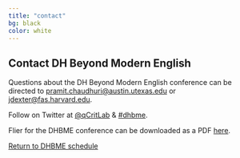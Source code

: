 ```yaml
---
title: "contact"
bg: black
color: white
---
```


## Contact DH Beyond Modern English

Questions about the DH Beyond Modern English conference can be directed to [pramit.chaudhuri@austin.utexas.edu](mailto:pramit.chaudhuri@austin.utexas.edu?subject=DHBME%20Conference) or [jdexter@fas.harvard.edu](mailto:jdexter@fas.harvard.edu?subject=DHBME%20Conference).

Follow on Twitter at [@qCritLab](https://twitter.com/qcritlab) & [#dhbme](https://twitter.com/search?q=%23dhbme&src=typd).  

Flier for the DHBME conference can be downloaded as a PDF [here](img/DHBME_flyer_names_v2.pdf). 

<a href="#schedule">Return to DHBME schedule</a>

